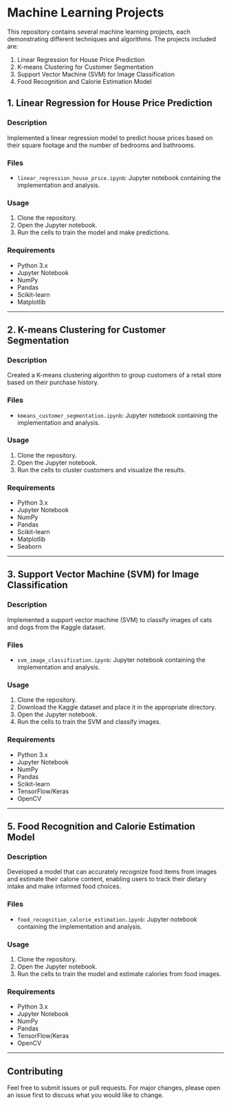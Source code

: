 # Machine Learning Projects

This repository contains several machine learning projects, each demonstrating different techniques and algorithms. The projects included are:

1. Linear Regression for House Price Prediction
2. K-means Clustering for Customer Segmentation
3. Support Vector Machine (SVM) for Image Classification
5. Food Recognition and Calorie Estimation Model

## 1. Linear Regression for House Price Prediction

### Description
Implemented a linear regression model to predict house prices based on their square footage and the number of bedrooms and bathrooms.

### Files
- `linear_regression_house_price.ipynb`: Jupyter notebook containing the implementation and analysis.

### Usage
1. Clone the repository.
2. Open the Jupyter notebook.
3. Run the cells to train the model and make predictions.

### Requirements
- Python 3.x
- Jupyter Notebook
- NumPy
- Pandas
- Scikit-learn
- Matplotlib

---

## 2. K-means Clustering for Customer Segmentation

### Description
Created a K-means clustering algorithm to group customers of a retail store based on their purchase history.

### Files
- `kmeans_customer_segmentation.ipynb`: Jupyter notebook containing the implementation and analysis.

### Usage
1. Clone the repository.
2. Open the Jupyter notebook.
3. Run the cells to cluster customers and visualize the results.

### Requirements
- Python 3.x
- Jupyter Notebook
- NumPy
- Pandas
- Scikit-learn
- Matplotlib
- Seaborn

---

## 3. Support Vector Machine (SVM) for Image Classification

### Description
Implemented a support vector machine (SVM) to classify images of cats and dogs from the Kaggle dataset.

### Files
- `svm_image_classification.ipynb`: Jupyter notebook containing the implementation and analysis.

### Usage
1. Clone the repository.
2. Download the Kaggle dataset and place it in the appropriate directory.
3. Open the Jupyter notebook.
4. Run the cells to train the SVM and classify images.

### Requirements
- Python 3.x
- Jupyter Notebook
- NumPy
- Pandas
- Scikit-learn
- TensorFlow/Keras
- OpenCV

---

## 5. Food Recognition and Calorie Estimation Model

### Description
Developed a model that can accurately recognize food items from images and estimate their calorie content, enabling users to track their dietary intake and make informed food choices.

### Files
- `food_recognition_calorie_estimation.ipynb`: Jupyter notebook containing the implementation and analysis.

### Usage
1. Clone the repository.
2. Open the Jupyter notebook.
3. Run the cells to train the model and estimate calories from food images.

### Requirements
- Python 3.x
- Jupyter Notebook
- NumPy
- Pandas
- TensorFlow/Keras
- OpenCV

---

## Contributing
Feel free to submit issues or pull requests. For major changes, please open an issue first to discuss what you would like to change.
